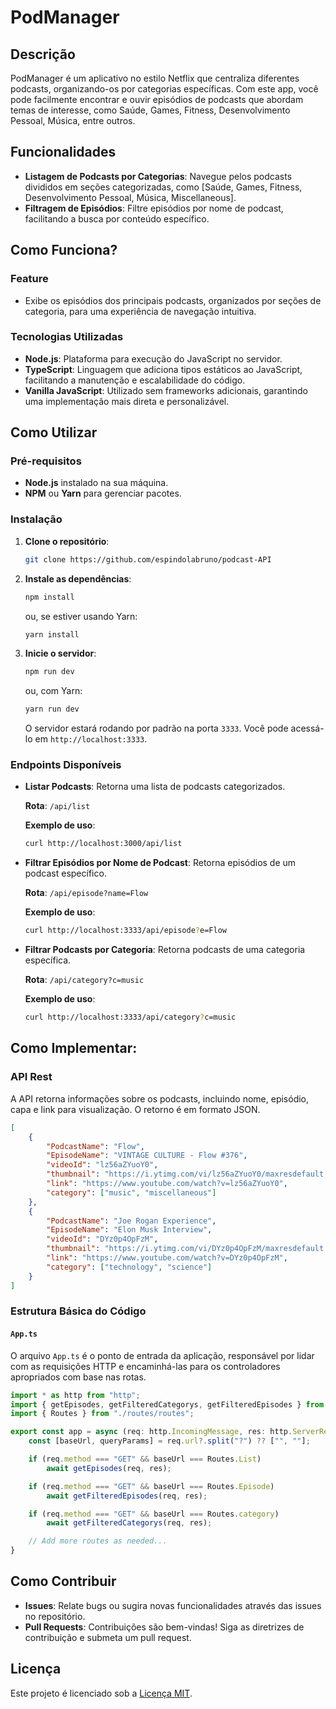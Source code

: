 # PodManager

## Descrição
PodManager é um aplicativo no estilo Netflix que centraliza diferentes podcasts, organizando-os por categorias específicas. Com este app, você pode facilmente encontrar e ouvir episódios de podcasts que abordam temas de interesse, como Saúde, Games, Fitness, Desenvolvimento Pessoal, Música, entre outros.

## Funcionalidades

- **Listagem de Podcasts por Categorias**: Navegue pelos podcasts divididos em seções categorizadas, como [Saúde, Games, Fitness, Desenvolvimento Pessoal, Música, Miscellaneous].
- **Filtragem de Episódios**: Filtre episódios por nome de podcast, facilitando a busca por conteúdo específico.

## Como Funciona?

### Feature
- Exibe os episódios dos principais podcasts, organizados por seções de categoria, para uma experiência de navegação intuitiva.

### Tecnologias Utilizadas
- **Node.js**: Plataforma para execução do JavaScript no servidor.
- **TypeScript**: Linguagem que adiciona tipos estáticos ao JavaScript, facilitando a manutenção e escalabilidade do código.
- **Vanilla JavaScript**: Utilizado sem frameworks adicionais, garantindo uma implementação mais direta e personalizável.

## Como Utilizar

### Pré-requisitos
- **Node.js** instalado na sua máquina.
- **NPM** ou **Yarn** para gerenciar pacotes.

### Instalação

1. **Clone o repositório**:

    ```bash
    git clone https://github.com/espindolabruno/podcast-API
    ```

2. **Instale as dependências**:

    ```bash
    npm install
    ```

    ou, se estiver usando Yarn:

    ```bash
    yarn install
    ```

3. **Inicie o servidor**:

    ```bash
    npm run dev
    ```

    ou, com Yarn:

    ```bash
    yarn run dev
    ```

    O servidor estará rodando por padrão na porta `3333`. Você pode acessá-lo em `http://localhost:3333`.

### Endpoints Disponíveis

- **Listar Podcasts**: Retorna uma lista de podcasts categorizados.
  
    **Rota**: `/api/list`

    **Exemplo de uso**:

    ```bash
    curl http://localhost:3000/api/list
    ```

- **Filtrar Episódios por Nome de Podcast**: Retorna episódios de um podcast específico.

    **Rota**: `/api/episode?name=Flow`

    **Exemplo de uso**:

    ```bash
    curl http://localhost:3333/api/episode?e=Flow
    ```

- **Filtrar Podcasts por Categoria**: Retorna podcasts de uma categoria específica.

    **Rota**: `/api/category?c=music`

    **Exemplo de uso**:

    ```bash
    curl http://localhost:3333/api/category?c=music
    ```

## Como Implementar:

### API Rest
A API retorna informações sobre os podcasts, incluindo nome, episódio, capa e link para visualização. O retorno é em formato JSON.

```json
[
    {
        "PodcastName": "Flow",
        "EpisodeName": "VINTAGE CULTURE - Flow #376",
        "videoId": "lz56aZYuoY0",
        "thumbnail": "https://i.ytimg.com/vi/lz56aZYuoY0/maxresdefault.jpg?",
        "link": "https://www.youtube.com/watch?v=lz56aZYuoY0",
        "category": ["music", "miscellaneous"]
    },
    {
        "PodcastName": "Joe Rogan Experience",
        "EpisodeName": "Elon Musk Interview",
        "videoId": "DYz0p4OpFzM",
        "thumbnail": "https://i.ytimg.com/vi/DYz0p4OpFzM/maxresdefault.jpg?",
        "link": "https://www.youtube.com/watch?v=DYz0p4OpFzM",
        "category": ["technology", "science"]
    }
]
```

### Estrutura Básica do Código

#### `App.ts`
O arquivo `App.ts` é o ponto de entrada da aplicação, responsável por lidar com as requisições HTTP e encaminhá-las para os controladores apropriados com base nas rotas.

```typescript
import * as http from "http";
import { getEpisodes, getFilteredCategorys, getFilteredEpisodes } from "./controllers/podcast-controller";
import { Routes } from "./routes/routes";

export const app = async (req: http.IncomingMessage, res: http.ServerResponse<http.IncomingMessage>) => {
    const [baseUrl, queryParams] = req.url?.split("?") ?? ["", ""];

    if (req.method === "GET" && baseUrl === Routes.List)
        await getEpisodes(req, res);

    if (req.method === "GET" && baseUrl === Routes.Episode)
        await getFilteredEpisodes(req, res);

    if (req.method === "GET" && baseUrl === Routes.category)
        await getFilteredCategorys(req, res);

    // Add more routes as needed...
}
```

## Como Contribuir
- **Issues**: Relate bugs ou sugira novas funcionalidades através das issues no repositório.
- **Pull Requests**: Contribuições são bem-vindas! Siga as diretrizes de contribuição e submeta um pull request.

## Licença
Este projeto é licenciado sob a [Licença MIT](LICENSE).
```
